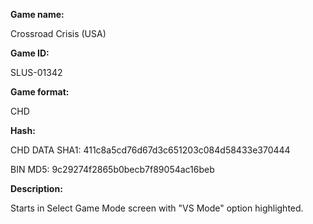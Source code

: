 ﻿**Game name:**

Crossroad Crisis (USA)

**Game ID:**

SLUS-01342

**Game format:**

CHD

**Hash:**

CHD DATA SHA1: 411c8a5cd76d67d3c651203c084d58433e370444

BIN MD5: 9c29274f2865b0becb7f89054ac16beb

**Description:**

Starts in Select Game Mode screen with "VS Mode" option highlighted.